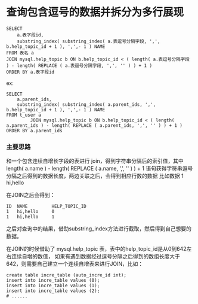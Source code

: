 # 查询包含逗号的数据并拆分为多行展现

```mysql
SELECT
	a.表字段id,
	substring_index( substring_index( a.表逗号分隔字段, ',', b.help_topic_id + 1 ), ',',- 1 ) NAME 
FROM 表名 a
JOIN mysql.help_topic b ON b.help_topic_id < ( length( a.表逗号分隔字段 ) - length( REPLACE ( a.表逗号分隔字段, ',', '' ) ) + 1 ) 
ORDER BY a.表字段id
```

ex:

```mysql
SELECT
    a.parent_ids,
    substring_index( substring_index( a.parent_ids, ',', b.help_topic_id + 1 ), ',',- 1 ) NAME
FROM t_user a
         JOIN mysql.help_topic b ON b.help_topic_id < ( length( a.parent_ids ) - length( REPLACE ( a.parent_ids, ',', '' ) ) + 1 )
ORDER BY a.parent_ids
```

### 主要思路

和一个包含连续自增长字段的表进行 join，得到字符串分隔后的索引值，其中
length( a.name ) - length( REPLACE ( a.name, ',', '' ) ) + 1 语句获得字符串逗号分隔之后得到的数据长度，两边关联之后，会得到相应行数的数据
比如数据  1	hi,hello

在JOIN之后会得到：

```
ID	NAME	     HELP_TOPIC_ID
1	hi,hello	 0
1	hi,hello	 1
```

之后对查询中的结果，借助substring_index方法进行截取，然后得到自己想要的数据。

在JOIN的时候借助了 mysql.help_topic 表，表中的help_topic_id是从0到642左右连续自增的数值，
如果有遇到数据经过逗号分隔之后得到的数组长度大于642，则需要自己建立一个连续自增表来进行JOIN，比如：

```mysql
create table incre_table (auto_incre_id int);
insert into incre_table values (0);
insert into incre_table values (1);
insert into incre_table values (2);
# ......
```

